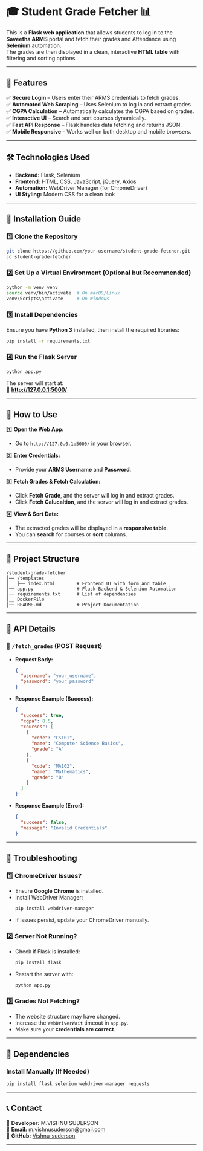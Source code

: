 
# 🎓 Student Grade Fetcher 📊  

This is a **Flask web application** that allows students to log in to the **Saveetha ARMS** portal and fetch their grades  and Attendance using **Selenium** automation.  
The grades are then displayed in a clean, interactive **HTML table** with filtering and sorting options.

---

## 🚀 Features  

✅ **Secure Login** – Users enter their ARMS credentials to fetch grades.  
✅ **Automated Web Scraping** – Uses Selenium to log in and extract grades.  
✅ **CGPA Calculation** – Automatically calculates the CGPA based on grades.  
✅ **Interactive UI** – Search and sort courses dynamically.  
✅ **Fast API Response** – Flask handles data fetching and returns JSON.  
✅ **Mobile Responsive** – Works well on both desktop and mobile browsers.  

---

## 🛠 Technologies Used  

- **Backend:** Flask, Selenium  
- **Frontend:** HTML, CSS, JavaScript, jQuery, Axios  
- **Automation:** WebDriver Manager (for ChromeDriver)  
- **UI Styling:** Modern CSS for a clean look  

---

## 📌 Installation Guide  

### **1️⃣ Clone the Repository**  
```sh
git clone https://github.com/your-username/student-grade-fetcher.git
cd student-grade-fetcher
```

### **2️⃣ Set Up a Virtual Environment (Optional but Recommended)**  
```sh
python -m venv venv  
source venv/bin/activate  # On macOS/Linux
venv\Scripts\activate     # On Windows
```

### **3️⃣ Install Dependencies**  
Ensure you have **Python 3** installed, then install the required libraries:  
```sh
pip install -r requirements.txt
```

### **4️⃣ Run the Flask Server**  
```sh
python app.py
```

The server will start at:  
📌 **http://127.0.0.1:5000/**

---

## 📌 How to Use  

1️⃣ **Open the Web App:**  
   - Go to `http://127.0.0.1:5000/` in your browser.  

2️⃣ **Enter Credentials:**  
   - Provide your **ARMS Username** and **Password**.  

3️⃣ **Fetch Grades & Fetch Calculation:**  
   - Click **Fetch Grade**, and the server will log in and extract grades.  
   - Click **Fetch Calucaltion**, and the server will log in and extract grades.  

4️⃣ **View & Sort Data:**  
   - The extracted grades will be displayed in a **responsive table**.  
   - You can **search** for courses or **sort** columns.  

---

## 📌 Project Structure  

```
/student-grade-fetcher
│── /templates
│   ├── index.html        # Frontend UI with form and table
│── app.py                # Flask Backend & Selenium Automation
│── requirements.txt      # List of dependencies
|__ DockerFile
│── README.md             # Project Documentation
```

---

## 📌 API Details  

### **📌 `/fetch_grades` (POST Request)**
- **Request Body:**  
  ```json
  {
    "username": "your_username",
    "password": "your_password"
  }
  ```
- **Response Example (Success):**  
  ```json
  {
    "success": true,
    "cgpa": 8.5,
    "courses": [
      {
        "code": "CS101",
        "name": "Computer Science Basics",
        "grade": "A"
      },
      {
        "code": "MA102",
        "name": "Mathematics",
        "grade": "B"
      }
    ]
  }
  ```
- **Response Example (Error):**  
  ```json
  {
    "success": false,
    "message": "Invalid Credentials"
  }
  ```

---

## 📌 Troubleshooting  

### **1️⃣ ChromeDriver Issues?**  
- Ensure **Google Chrome** is installed.  
- Install WebDriver Manager:  
  ```sh
  pip install webdriver-manager
  ```
- If issues persist, update your ChromeDriver manually.

### **2️⃣ Server Not Running?**  
- Check if Flask is installed:  
  ```sh
  pip install flask
  ```
- Restart the server with:  
  ```sh
  python app.py
  ```

### **3️⃣ Grades Not Fetching?**  
- The website structure may have changed.  
- Increase the `WebDriverWait` timeout in `app.py`.  
- Make sure your **credentials are correct**.  

---

## 📌 Dependencies  

### **Install Manually (If Needed)**  
```sh
pip install flask selenium webdriver-manager requests
```

---


## 📞 Contact  

🔹 **Developer:** M.VISHNU SUDERSON  
🔹 **Email:** m.vishnusuderson@gmail.com  
🔹 **GitHub:** [Vishnu-suderson](https://github.com/vishnu-suderson/)  

---
